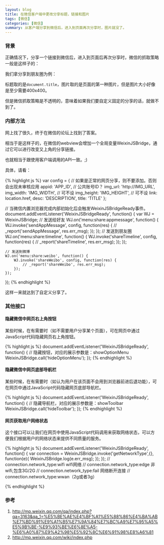```yaml
---
layout: blog
title: 在微信客户端中更改分享标题，链接和图片
tags: [微信]
categories: [微信]
summary: 从客户端分享到微信后，进入到页面再次分享时，图片就没了。
---
```


### 背景

正确情况下，分享一个链接到微信后，进入到页面后再次分享时，微信的抓取策略一般是这样子的：

我们拿分享到朋友圈为例：

标题取的是`document.title`，图片取的是页面的第一种图片，但是图片大小好像是至少需要400x400。

但是微信抓取策略是不透明的，意味着如果我们要自定义固定的分享的话，就做不到了。

### 内部方法

网上找了很久，终于在微信的论坛上找到了答案。

相当于是这样子的，在微信的webview会增加一个全局变量WeixinJSBridge，通过它可以进行改变又上角的分享链接。

也就相当于跟使用客户端调用的API一致。;)

具体，请看：

{% highlight js %}
var config = {
    // 如果是正常的网页分享，则不要添加。否则会出现未审核应用
    appid: 'APP_ID', // 公共账号ID？
    img_url: 'http://IMG_URL',
    img_width: 'IMG_WIDTH', // 可不设
    img_height: 'IMG_HEIGHT', // 可不设
    link: location.href,
    desc: 'DESCRIPTION',
    title: 'TITLE'
};

// 当微信内置浏览器完成内部初始化后会触发WeixinJSBridgeReady事件。
document.addEventListener('WeixinJSBridgeReady', function() {
    var WJ = WeixinJSBridge;
    // 发送给好友
    WJ.on('menu:share:appmessage', function() {
        WJ.invoke('sendAppMessage', config, function(res) {
            // _report('sendAppMessage', res.err_msg);
        });
    });
    // 发送到朋友圈
    WJ.on('menu:share:timeline', function() {
        WJ.invoke('shareTimeline', config, function(res) {
            // _report('shareTimeline', res.err_msg);
        });
    });

    // 发送到微博
    WJ.on('menu:share:weibo', function() {
        WJ.invoke('shareWeibo', config, function(res) {
            // _report('shareWeibo', res.err_msg);
        });
    });
});
{% endhighlight %}

这样一来就达到了自定义分享了。

### 其他接口

#### 隐藏微信中网页右上角按钮

某些时候，在有需要时（如不需要用户分享某个页面），可在网页中通过JavaScript代码隐藏网页右上角按钮。

{% highlight js %}
document.addEventListener('WeixinJSBridgeReady', function() {
    // 隐藏按钮，对应的展示参数是：showOptionMenu
    WeixinJSBridge.call('hideOptionMenu');
});
{% endhighlight %}

#### 隐藏微信中网页底部导航栏

某些时候，在有需要时（如认为用户在该页面不会用到浏览器前进后退功能），可在网页中通过JavaScript代码隐藏网页底部导航栏。

{% highlight js %}
document.addEventListener('WeixinJSBridgeReady', function() {
    // 隐藏导航栏，对应的展示参数是：showToolbar
    WeixinJSBridge.call('hideToolbar');
});
{% endhighlight %}

#### 网页获取用户网络状态

这个接口可以让我们在网页中使用JavaScript代码调用来获取网络状态，可以方便我们根据用户的网络状态来提供不同质量的服务。

{% highlight js %}
document.addEventListener('WeixinJSBridgeReady', function() {
    var connection = WeixinJSBridge.invoke('getNetworkType',{}, function(e){
        WeixinJSBridge.log(e.err_msg);
    });
});
// connection.network_type:wifi wifi网络
// connection.network_type:edge 非wifi,包含3G/2G
// connection.network_type:fail 网络断开连接
// connection.network_type:wwan（2g或者3g）

{% endhighlight %}

### 参考

1. <http://mp.weixin.qq.com/qa/index.php?qa=3163&qa_1=%E5%BE%AE%E4%BF%A1%E5%88%86%E4%BA%AB%E7%BD%91%E9%A1%B5%E7%9A%84%E7%BC%A9%E7%95%A5%E5%9B%BE-%E9%93%BE%E6%8E%A5-%E6%A0%87%E9%A2%98%E5%92%8C%E6%91%98%E8%A6%81>
2. <http://mp.weixin.qq.com/wiki/index.php>
